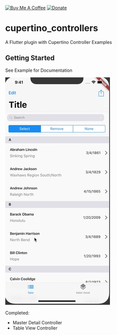[![Buy Me A Coffee](https://img.shields.io/badge/Donate-Buy%20Me%20A%20Coffee-yellow.svg)](https://www.buymeacoffee.com/rodydavis)
[![Donate](https://img.shields.io/badge/Donate-PayPal-green.svg)](https://www.paypal.com/cgi-bin/webscr?cmd=_s-xclick&hosted_button_id=WSH3GVC49GNNJ)

# cupertino_controllers

A Flutter plugin with Cupertino Controller Examples

## Getting Started

See Example for Documentation

![](https://github.com/AppleEducate/plugins/blob/master/packages/cupertino_controllers/assets/screenshots/ezgif-4-ddefe3c604fb.gif)

Completed:
- Master Detail Controller
- Table View Controller
